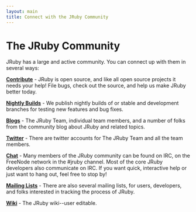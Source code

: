 ```yaml
---
layout: main
title: Connect with the JRuby Community
---
```

# The JRuby Community

JRuby has a large and active community. You can connect up with them in several ways:

[**Contribute**](/contribute) - JRuby is open source, and like all open source projects it needs your help! File bugs, check out the source, and help us make JRuby better today.

[**Nightly Builds**](/nightly) - We publish nightly builds of or stable and development branches for testing new features and bug fixes.

[**Blogs**](/blogs) - The JRuby Team, individual team members, and a number of folks from the community blog about JRuby and related topics.

[**Twitter**](/twitter) - There are twitter accounts for The JRuby Team and all the team members.

[**Chat**](/chat) - Many members of the JRuby community can be found on IRC, on the FreeNode network in the #jruby channel. Most of the core JRuby developers also communicate on IRC. If you want quick, interactive help or just want to hang out, feel free to stop by!

[**Mailing Lists**][lists] - There are also several mailing lists, for users, developers, and folks interested in tracking the process of JRuby.

[**Wiki**][wiki] - The JRuby wiki--user editable.

[lists]: https://github.com/jruby/jruby/wiki/MailingLists
[wiki]: https://github.com/jruby/jruby/wiki
